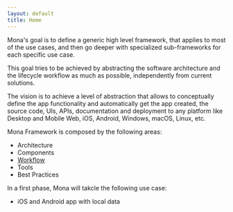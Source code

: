 ```yaml
---
layout: default
title: Home
---
```

Mona's goal is to define a generic high level framework, that applies to most of the use cases, and then go deeper with specialized sub-frameworks for each specific use case.

This goal tries to be achieved by abstracting the software architecture and the lifecycle workflow as much as possible, independently from current solutions.

The vision is to achieve a level of abstraction that allows to conceptually define the app functionality and automatically get the app created, the source code, UIs, APIs, documentation and deployment to any platform like Desktop and Mobile Web, iOS, Android, Windows, macOS, Linux, etc.

Mona Framework is composed by the following areas:

* Architecture
* Components
* [Workflow](/mona/workflow.md)
* Tools
* Best Practices

In a first phase, Mona will takcle the following use case:

* iOS and Android app with local data
